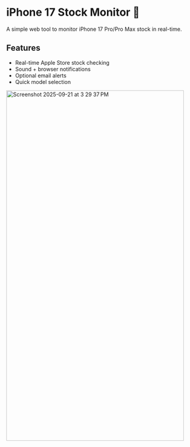 # iPhone 17 Stock Monitor 🎁

A simple web tool to monitor iPhone 17 Pro/Pro Max stock in real-time.

## Features
- Real-time Apple Store stock checking
- Sound + browser notifications
- Optional email alerts
- Quick model selection

<img width="469" height="928" alt="Screenshot 2025-09-21 at 3 29 37 PM" src="https://github.com/user-attachments/assets/2cd4141e-6d4e-4376-a633-c5ef9aeb0c7a" />
